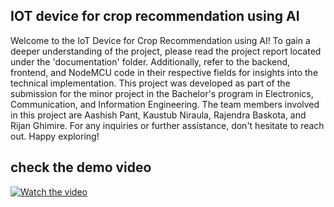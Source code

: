 ## IOT device for crop recommendation using AI

Welcome to the IoT Device for Crop Recommendation using AI! To gain a deeper understanding of the project, please read the project report located under the 'documentation' folder. Additionally, refer to the backend, frontend, and NodeMCU code in their respective fields for insights into the technical implementation. This project was developed as part of the submission for the minor project in the Bachelor's program in Electronics, Communication, and Information Engineering. The team members involved in this project are Aashish Pant, Kaustub Niraula, Rajendra Baskota, and Rijan Ghimire. For any inquiries or further assistance, don't hesitate to reach out. Happy exploring!

## check the demo video
[![Watch the video](https://img.youtube.com/vi/MWyP-aydHwc/0.jpg)](https://www.youtube.com/watch?v=MWyP-aydHwc)

